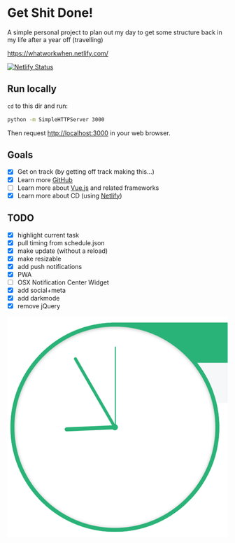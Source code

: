 # Get Shit Done!

A simple personal project to plan out my day to get some structure back in my life after a year off (travelling)

<https://whatworkwhen.netlify.com/>

[![Netlify Status](https://api.netlify.com/api/v1/badges/526f143e-7205-4e67-9cc9-a145fc3dba09/deploy-status)](https://app.netlify.com/sites/whatworkwhen/deploys)

## Run locally

`cd` to this dir and run:

```sh
python -m SimpleHTTPServer 3000
```

Then request <http://localhost:3000> in your web browser.

## Goals

- [x] Get on track (by getting off track making this...)
- [x] Learn more [GitHub](https://github.com/)
- [ ] Learn more about [Vue.js](https://vuejs.org/) and related frameworks
- [x] Learn more about CD (using [Netlify](https://www.netlify.com/))

## TODO

- [x] highlight current task
- [x] pull timing from schedule.json
- [x] make update (without a reload)
- [x] make resizable
- [x] add push notifications
- [x] PWA
- [ ] OSX Notification Center Widget
- [x] add social+meta
- [x] add darkmode
- [x] remove jQuery

![Icon](apple-touch-icon.png)